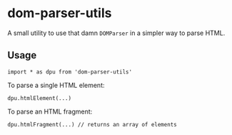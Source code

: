 # dom-parser-utils

A small utility to use that damn `DOMParser` in a simpler way to parse HTML.

## Usage

```
import * as dpu from 'dom-parser-utils'
```

To parse a single HTML element:

```
dpu.htmlElement(...)
```

To parse an HTML fragment:

```
dpu.htmlFragment(...) // returns an array of elements
```
